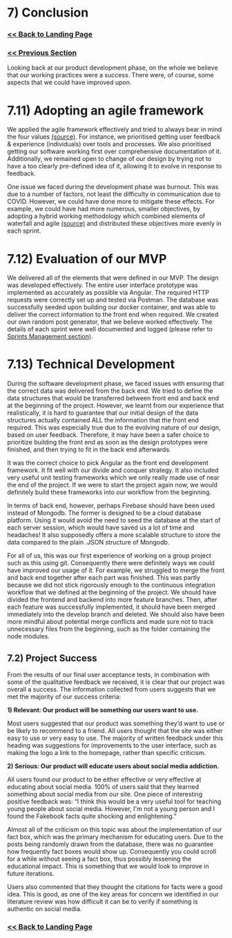 # 7) Conclusion

###  [<< Back to Landing Page](../README.md)

### [<< Previous Section](Evaluation.md)

Looking back at our product development phase, on the whole we believe that our working practices were a success. There were, of course, some aspects that we could have improved upon. 

# 7.11) Adopting an agile framework 

We applied the agile framework effectively and tried to always bear in mind the four values [(source)](https://www.productboard.com/glossary/agile-values/). For instance, we prioritised getting user feedback & experience (individuals) over tools and processes. We also prioritised getting our software working first over comprehensive documentation of it. Additionally, we remained open to change of our design by trying not to have a too clearly pre-defined idea of it, allowing it to evolve in response to feedback.

One issue we faced during the development phase was burnout. This was due to a number of factors, not least the difficulty in communication due to COVID. However, we could have done more to mitigate these effects. For example, we could have had more numerous, smaller objectives, by adopting a hybrid working methodology which combined elements of waterfall and agile [(source)](https://www.lucidchart.com/blog/is-agile-waterfall-hybrid-right-for-your-team) and distributed these objectives more evenly in each sprint. 

# 7.12) Evaluation of our MVP 

We delivered all of the elements that were defined in our MVP. The design was developed effectively. The entire user interface prototype was implemented as accurately as possible via Angular. The required HTTP requests were correctly set up and tested via Postman. The database was successfully seeded upon building our docker container, and was able to deliver the correct information to the front end when required. We created our own random post generator, that we believe worked effectively. The details of each sprint were well documented and logged (please refer to [Sprints Management section](SprintsAndProjectManagements.md)). 

# 7.13) Technical Development 

During the software development phase, we faced issues with ensuring that the correct data was delivered from the back end. We tried to define the data structures that would be transferred between front end and back end at the beginning of the project. However, we learnt from our experience that realistically, it is hard to guarantee that our initial design of the data structures actually contained ALL the information that the front end required. This was especially true due to the evolving nature of our design, based on user feedback. Therefore, it may have been a safer choice to prioritize building the front end as soon as the design prototypes were finished, and then trying to fit in the back end afterwards.
 
It was the correct choice to pick Angular as the front end development framework. It fit well with our divide and conquer strategy. It also included very useful unit testing frameworks which we only really made use of near the end of the project. If we were to start the project again now, we would definitely build these frameworks into our workflow from the beginning.
 
In terms of back end, however, perhaps Firebase should have been used instead of Mongodb. The former is designed to be a cloud database platform. Using it would avoid the need to seed the database at the start of each server session, which would have saved us a lot of time and headaches! It also supposedly offers a more scalable structure to store the data compared to the plain .JSON structure of Mongodb. 

For all of us, this was our first experience of working on a group project such as this using git. Consequently there were definitely ways we could have improved our usage of it. For example, we struggled to merge the front and back end together after each part was finished. This was partly because we did not stick rigorously enough to the continuous integration workflow that we defined at the beginning of the project. We should have divided the frontend and backend into more feature branches. Then, after each feature was successfully implemented, it should have been merged immediately into the develop branch and deleted. We should also have been more mindful about potential merge conflicts and made sure not to track unnecessary files from the beginning, such as the folder containing the node modules.

## 7.2) Project Success

From the results of our final user acceptance tests, in combination with some of the qualitative feedback we received, it is clear that our project was overall a success. The information collected from users suggests that we met the majority of our success criteria:

**1) Relevant: Our product will be something our users want to use.**

Most users suggested that our product was something they’d want to use or be likely to recommend to a friend. All users thought that the site was either easy to use or very easy to use. The majority of written feedback under this heading was suggestions for improvements to the user interface, such as making the logo a link to the homepage, rather than specific criticism.

**2) Serious: Our product will educate users about social media addiction.**

All users found our product to be either effective or very effective at educating about social media. 100% of users said that they learned something about social media from our site. One piece of interesting positive feedback was: “I think this would be a very useful tool for teaching young people about social media. However, I'm not a young person and I found the Fakebook facts quite shocking and enlightening.”

Almost all of the criticism on this topic was about the implementation of our fact box, which was the primary mechanism for educating users. Due to the posts being randomly drawn from the database, there was no guarantee how frequently fact boxes would show up. Consequently you could scroll for a while without seeing a fact box, thus possibly lessening the educational impact. This is something that we would look to improve in future iterations. 

Users also commented that they thought the citations for facts were a good idea. This is good, as one of the key areas for concern we identified in our literature review was how difficult it can be to verify if something is authentic on social media.



###  [<< Back to Landing Page](../README.md)
